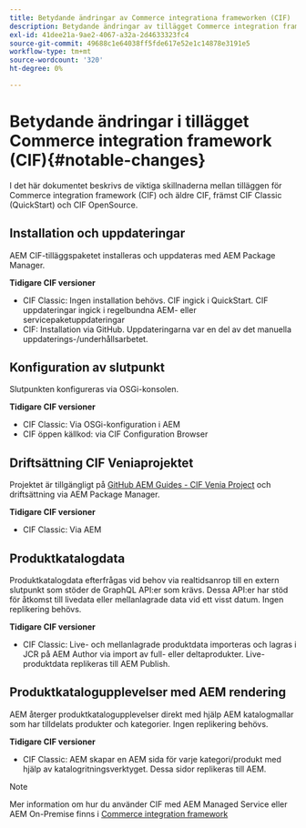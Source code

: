 ```yaml
---
title: Betydande ändringar av Commerce integrationa frameworken (CIF)
description: Betydande ändringar av tillägget Commerce integration framework (CIF) jämfört med tidigare CIF.
exl-id: 41dee21a-9ae2-4067-a32a-2d4633323fc4
source-git-commit: 49688c1e64038ff5fde617e52e1c14878e3191e5
workflow-type: tm+mt
source-wordcount: '320'
ht-degree: 0%

---
```


# Betydande ändringar i tillägget Commerce integration framework (CIF){#notable-changes}

I det här dokumentet beskrivs de viktiga skillnaderna mellan tilläggen för Commerce integration framework (CIF) och äldre CIF, främst CIF Classic (QuickStart) och CIF OpenSource.

## Installation och uppdateringar

AEM CIF-tilläggspaketet installeras och uppdateras med AEM Package Manager.

**Tidigare CIF versioner**

* CIF Classic: Ingen installation behövs. CIF ingick i QuickStart. CIF uppdateringar ingick i regelbundna AEM- eller servicepaketuppdateringar
* CIF: Installation via GitHub. Uppdateringarna var en del av det manuella uppdaterings-/underhållsarbetet.

## Konfiguration av slutpunkt

Slutpunkten konfigureras via OSGi-konsolen.

**Tidigare CIF versioner**

* CIF Classic: Via OSGi-konfiguration i AEM
* CIF öppen källkod: via CIF Configuration Browser

## Driftsättning CIF Veniaprojektet

Projektet är tillgängligt på [GitHub AEM Guides - CIF Venia Project](https://github.com/adobe/aem-cif-guides-venia) och driftsättning via AEM Package Manager.

**Tidigare CIF versioner**

* CIF Classic: Via AEM

## Produktkatalogdata

Produktkatalogdata efterfrågas vid behov via realtidsanrop till en extern slutpunkt som stöder de GraphQL API:er som krävs. Dessa API:er har stöd för åtkomst till livedata eller mellanlagrade data vid ett visst datum. Ingen replikering behövs.

**Tidigare CIF versioner**

* CIF Classic: Live- och mellanlagrade produktdata importeras och lagras i JCR på AEM Author via import av full- eller deltaprodukter. Live-produktdata replikeras till AEM Publish.

## Produktkatalogupplevelser med AEM rendering

AEM återger produktkatalogupplevelser direkt med hjälp AEM katalogmallar som har tilldelats produkter och kategorier. Ingen replikering behövs.

**Tidigare CIF versioner**

* CIF Classic: AEM skapar en AEM sida för varje kategori/produkt med hjälp av katalogritningsverktyget. Dessa sidor replikeras till AEM.

>[!NOTE]
>
>Mer information om hur du använder CIF med AEM Managed Service eller AEM On-Premise finns i [Commerce integration framework](https://www.adobe.io/apis/experiencecloud/commerce-integration-framework/getting-started.html)
